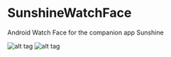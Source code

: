 # SunshineWatchFace
Android Watch Face for the companion app Sunshine

![alt tag](https://cloud.githubusercontent.com/assets/18499393/22065886/eb979368-dd92-11e6-856e-927dfd02d46d.png)
![alt tag](https://cloud.githubusercontent.com/assets/18499393/22065894/f77170d2-dd92-11e6-9453-46019ac18378.png)
